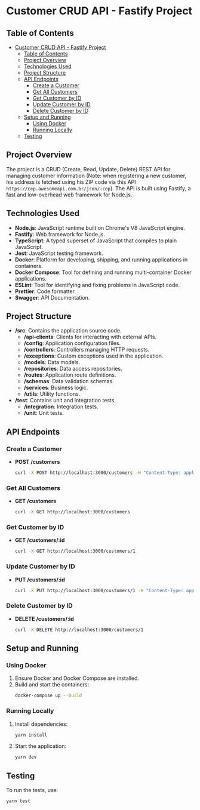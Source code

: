 
# Customer CRUD API  - Fastify Project

## Table of Contents
- [Customer CRUD API  - Fastify Project](#customer-crud-api----fastify-project)
  - [Table of Contents](#table-of-contents)
  - [Project Overview](#project-overview)
  - [Technologies Used](#technologies-used)
  - [Project Structure](#project-structure)
  - [API Endpoints](#api-endpoints)
    - [Create a Customer](#create-a-customer)
    - [Get All Customers](#get-all-customers)
    - [Get Customer by ID](#get-customer-by-id)
    - [Update Customer by ID](#update-customer-by-id)
    - [Delete Customer by ID](#delete-customer-by-id)
  - [Setup and Running](#setup-and-running)
    - [Using Docker](#using-docker)
    - [Running Locally](#running-locally)
  - [Testing](#testing)

## Project Overview
The project is a CRUD (Create, Read, Update, Delete) REST API for managing customer information (Note: when registering a new customer, his address is fetched using his ZIP code via this API `https://cep.awesomeapi.com.br/json/:cep`). The API is built using Fastify, a fast and low-overhead web framework for Node.js.

## Technologies Used
- **Node.js**: JavaScript runtime built on Chrome's V8 JavaScript engine.
- **Fastify**: Web framework for Node.js.
- **TypeScript**: A typed superset of JavaScript that compiles to plain JavaScript.
- **Jest**: JavaScript testing framework.
- **Docker**: Platform for developing, shipping, and running applications in containers.
- **Docker Compose**: Tool for defining and running multi-container Docker applications.
- **ESLint**: Tool for identifying and fixing problems in JavaScript code.
- **Prettier**: Code formatter.
- **Swagger**: API Documentation.

## Project Structure
- **/src**: Contains the application source code.
  - **/api-clients**: Clients for interacting with external APIs.
  - **/config**: Application configuration files.
  - **/controllers**: Controllers managing HTTP requests.
  - **/exceptions**: Custom exceptions used in the application.
  - **/models**: Data models.
  - **/repositories**: Data access repositories.
  - **/routes**: Application route definitions.
  - **/schemas**: Data validation schemas.
  - **/services**: Business logic.
  - **/utils**: Utility functions.
- **/test**: Contains unit and integration tests.
  - **/integration**: Integration tests.
  - **/unit**: Unit tests.

## API Endpoints
### Create a Customer
- **POST /customers**
  ```bash
  curl -X POST http://localhost:3000/customers -H "Content-Type: application/json" -d '{"name": "Victor Test", "email": "victor-soares@example.com", "zipCode": "01001001"}'
  ```

### Get All Customers
- **GET /customers**
  ```bash
  curl -X GET http://localhost:3000/customers
  ```

### Get Customer by ID
- **GET /customers/:id**
  ```bash
  curl -X GET http://localhost:3000/customers/1
  ```

### Update Customer by ID
- **PUT /customers/:id**
  ```bash
  curl -X PUT http://localhost:3000/customers/1 -H "Content-Type: application/json" -d '{"name": "Jane Doe", "email": "jane@example.com", "zipCode": "01310200"}'
  ```

### Delete Customer by ID
- **DELETE /customers/:id**
  ```bash
  curl -X DELETE http://localhost:3000/customers/1
  ```

## Setup and Running
### Using Docker
1. Ensure Docker and Docker Compose are installed.
2. Build and start the containers:
   ```bash
   docker-compose up --build
   ```

### Running Locally
1. Install dependencies:
   ```bash
   yarn install
   ```
2. Start the application:
   ```bash
   yarn dev
   ```

## Testing
To run the tests, use:
```bash
yarn test
```
